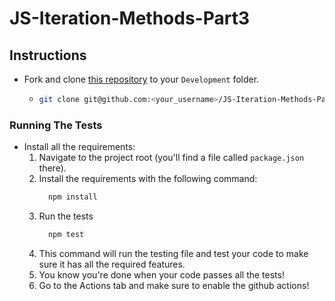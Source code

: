# JS-Iteration-Methods-Part3

## Instructions

- Fork and clone [this repository](https://github.com/JoinCODED/JS-Iteration-Methods-Part3) to your `Development` folder.
  - ```bash
    git clone git@github.com:<your_username>/JS-Iteration-Methods-Part3.git
    ```

### Running The Tests

- Install all the requirements:
  1.  Navigate to the project root (you'll find a file called `package.json` there).
  2.  Install the requirements with the following command:
      ```bash
        npm install
      ```
  3.  Run the tests
      ```bash
        npm test
      ```
  4.  This command will run the testing file and test your code to make sure it has all the required features.
  5.  You know you're done when your code passes all the tests!
  6.  Go to the Actions tab and make sure to enable the github actions!
